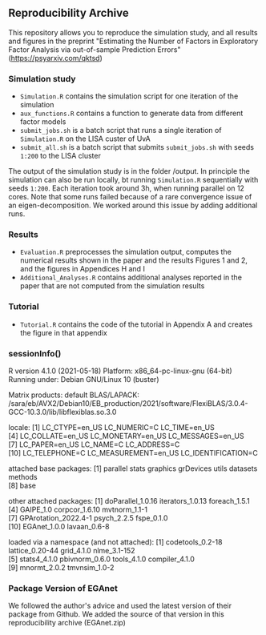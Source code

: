 ## Reproducibility Archive

This repository allows you to reproduce the simulation study, and all results and figures in the preprint "Estimating the Number of Factors in Exploratory Factor Analysis via out-of-sample Prediction Errors" (https://psyarxiv.com/qktsd)

### Simulation study

- `Simulation.R` contains the simulation script for one iteration of the simulation
- `aux_functions.R` contains a function to generate data from different factor models
- `submit_jobs.sh` is a batch script that runs a single iteration of `Simulation.R` on the LISA custer of UvA
- `submit_all.sh` is a batch script that submits `submit_jobs.sh` with seeds `1:200` to the LISA cluster

The output of the simulation study is in the folder /output. In principle the simulation can also be run locally, bt running `Simulation.R` sequentially with seeds `1:200`. Each iteration took around 3h, when running parallel on 12 cores. Note that some runs failed because of a rare convergence issue of an eigen-decomposition. We worked around this issue by adding additional runs.

### Results
- `Evaluation.R` preprocesses the simulation output, computes the numerical results shown in the paper and the results Figures 1 and 2, and the figures in Appendices H and I
- `Additional_Analyses.R` contains additional analyses reported in the paper that are not computed from the simulation results

### Tutorial
- `Tutorial.R` contains the code of the tutorial in Appendix A and creates the figure in that appendix


### sessionInfo()

R version 4.1.0 (2021-05-18)
Platform: x86_64-pc-linux-gnu (64-bit)
Running under: Debian GNU/Linux 10 (buster)

Matrix products: default
BLAS/LAPACK: /sara/eb/AVX2/Debian10/EB_production/2021/software/FlexiBLAS/3.0.4-GCC-10.3.0/lib/libflexiblas.so.3.0

locale:
 [1] LC_CTYPE=en_US       LC_NUMERIC=C         LC_TIME=en_US       
 [4] LC_COLLATE=en_US     LC_MONETARY=en_US    LC_MESSAGES=en_US   
 [7] LC_PAPER=en_US       LC_NAME=C            LC_ADDRESS=C        
[10] LC_TELEPHONE=C       LC_MEASUREMENT=en_US LC_IDENTIFICATION=C 

attached base packages:
[1] parallel  stats     graphics  grDevices utils     datasets  methods  
[8] base     

other attached packages:
 [1] doParallel_1.0.16    iterators_1.0.13     foreach_1.5.1       
 [4] GAIPE_1.0            corpcor_1.6.10       mvtnorm_1.1-1       
 [7] GPArotation_2022.4-1 psych_2.2.5          fspe_0.1.0          
[10] EGAnet_1.0.0         lavaan_0.6-8        

loaded via a namespace (and not attached):
 [1] codetools_0.2-18 lattice_0.20-44  grid_4.1.0       nlme_3.1-152    
 [5] stats4_4.1.0     pbivnorm_0.6.0   tools_4.1.0      compiler_4.1.0  
 [9] mnormt_2.0.2     tmvnsim_1.0-2   


### Package Version of EGAnet

We followed the author's advice and used the latest version of their package from Github. We added the source of that version in this reproducibility archive (EGAnet.zip)

